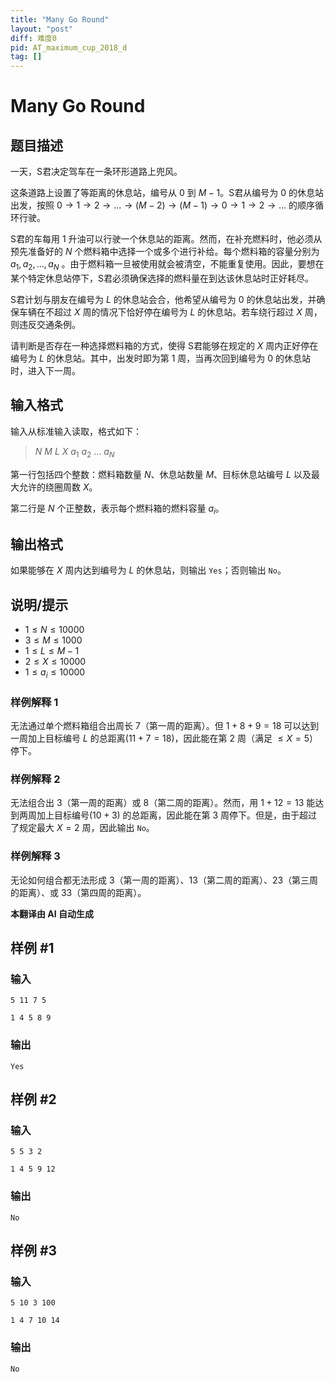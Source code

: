 ```yaml
---
title: "Many Go Round"
layout: "post"
diff: 难度0
pid: AT_maximum_cup_2018_d
tag: []
---
```


# Many Go Round

## 题目描述

一天，S君决定驾车在一条环形道路上兜风。

这条道路上设置了等距离的休息站，编号从 $0$ 到 $M-1$。S君从编号为 $0$ 的休息站出发，按照 $0 \rightarrow 1 \rightarrow 2 \rightarrow \ldots \rightarrow (M - 2) \rightarrow (M - 1) \rightarrow 0 \rightarrow 1 \rightarrow 2 \rightarrow \ldots$ 的顺序循环行驶。

S君的车每用 1 升油可以行驶一个休息站的距离。然而，在补充燃料时，他必须从预先准备好的 $N$ 个燃料箱中选择一个或多个进行补给。每个燃料箱的容量分别为 $a_1, a_2, \ldots, a_N$ 。由于燃料箱一旦被使用就会被清空，不能重复使用。因此，要想在某个特定休息站停下，S君必须确保选择的燃料量在到达该休息站时正好耗尽。

S君计划与朋友在编号为 $L$ 的休息站会合，他希望从编号为 $0$ 的休息站出发，并确保车辆在不超过 $X$ 周的情况下恰好停在编号为 $L$ 的休息站。若车绕行超过 $X$ 周，则违反交通条例。

请判断是否存在一种选择燃料箱的方式，使得 S君能够在规定的 $X$ 周内正好停在编号为 $L$ 的休息站。其中，出发时即为第 1 周，当再次回到编号为 $0$ 的休息站时，进入下一周。

## 输入格式

输入从标准输入读取，格式如下：

> $N$ $M$ $L$ $X$ $a_1$ $a_2$ $\ldots$ $a_N$

第一行包括四个整数：燃料箱数量 $N$、休息站数量 $M$、目标休息站编号 $L$ 以及最大允许的绕圈周数 $X$。

第二行是 $N$ 个正整数，表示每个燃料箱的燃料容量 $a_i$。

## 输出格式

如果能够在 $X$ 周内达到编号为 $L$ 的休息站，则输出 `Yes`；否则输出 `No`。

## 说明/提示

- $1 \leq N \leq 10000$
- $3 \leq M \leq 1000$
- $1 \leq L \leq M - 1$
- $2 \leq X \leq 10000$
- $1 \leq a_i \leq 10000$

### 样例解释 1

无法通过单个燃料箱组合出周长 $7$（第一周的距离）。但 $1 + 8 + 9 = 18$ 可以达到一周加上目标编号 $L$ 的总距离$(11+7=18)$，因此能在第 2 周（满足 $\leq X = 5$）停下。

### 样例解释 2

无法组合出 $3$（第一周的距离）或 $8$（第二周的距离）。然而，用 $1 + 12 = 13$ 能达到两周加上目标编号$(10+3)$ 的总距离，因此能在第 3 周停下。但是，由于超过了规定最大 $X = 2$ 周，因此输出 `No`。

### 样例解释 3

无论如何组合都无法形成 $3$（第一周的距离）、$13$（第二周的距离）、$23$（第三周的距离）、或 $33$（第四周的距离）。

 **本翻译由 AI 自动生成**

## 样例 #1

### 输入

```
5 11 7 5
1 4 5 8 9
```

### 输出

```
Yes
```

## 样例 #2

### 输入

```
5 5 3 2
1 4 5 9 12
```

### 输出

```
No
```

## 样例 #3

### 输入

```
5 10 3 100
1 4 7 10 14
```

### 输出

```
No
```

